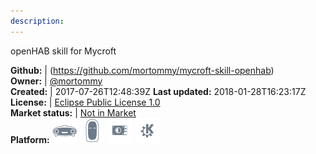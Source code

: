 ```yaml
---
description: 
---
```

openHAB skill for Mycroft



**Github:** | (https://github.com/mortommy/mycroft-skill-openhab)  
**Owner:** | [@mortommy](https://github.com/mortommy)  
**Created:** | 2017-07-26T12:48:39Z  **Last updated:** 2018-01-28T16:23:17Z  
**License:** | [Eclipse Public License 1.0](https://api.github.com/licenses/epl-1.0)  
**Market status:** | [Not in Market](https://market.mycroft.ai/skill/)  
**Platform:**   ![](.gitbook/assets/mark-1-icon.png)  ![](.gitbook/assets/mark-2-icon.png)  ![](.gitbook/assets/picroft-icon.png)  ![](.gitbook/assets/kde.png)   
